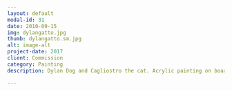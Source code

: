 ```yaml
---
layout: default
modal-id: 31
date: 2010-09-15
img: dylangatto.jpg
thumb: dylangatto.sm.jpg
alt: image-alt
project-date: 2017
client: Commission
category: Painting
description: Dylan Dog and Cagliostro the cat. Acrylic painting on board. Private collection.

---
```

